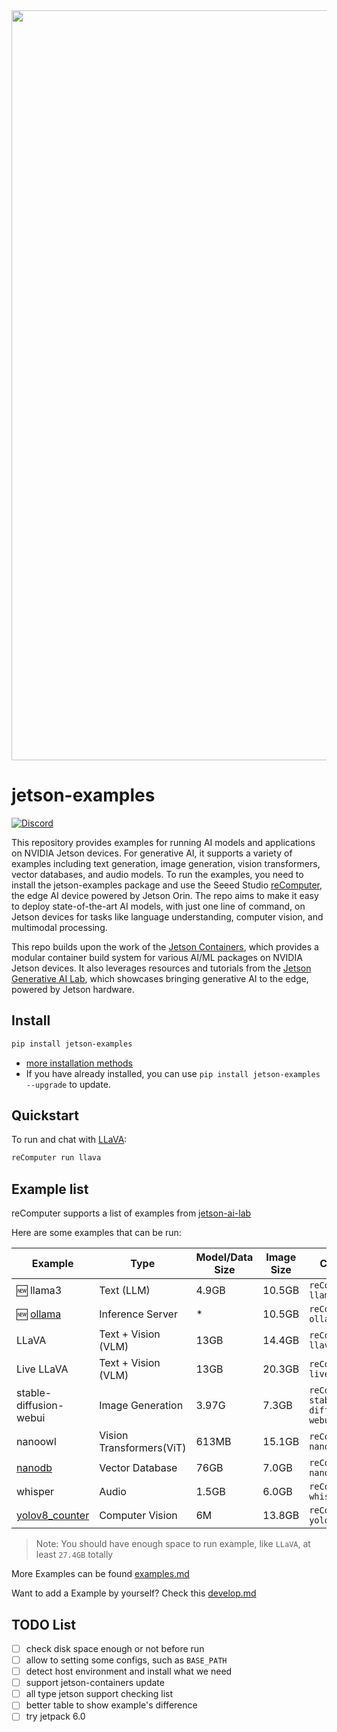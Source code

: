 <div align="center">
  <img alt="jetson" width="1200px" src="https://files.seeedstudio.com/wiki/reComputer-Jetson/jetson-examples/Jetson1200x300.png">
</div>

# jetson-examples

[![Discord](https://dcbadge.vercel.app/api/server/5BQCkty7vN?style=flat&compact=true)](https://discord.gg/5BQCkty7vN)

This repository provides examples for running AI models and applications on NVIDIA Jetson devices.  For generative AI, it supports a variety of examples including text generation, image generation, vision transformers, vector databases, and audio models.
To run the examples, you need to install the jetson-examples package and use the Seeed Studio [reComputer](https://www.seeedstudio.com/reComputer-J4012-p-5586.html), the edge AI device powered by Jetson Orin.  The repo aims to make it easy to deploy state-of-the-art AI models, with just one line of command, on Jetson devices for tasks like language understanding, computer vision, and multimodal processing.

This repo builds upon the work of the [Jetson Containers](https://github.com/dusty-nv/jetson-containers), which provides a modular container build system for various AI/ML packages on NVIDIA Jetson devices. It also leverages resources and tutorials from the [Jetson Generative AI Lab](https://www.jetson-ai-lab.com/index.html), which showcases bringing generative AI to the edge, powered by Jetson hardware.

## Install

```sh
pip install jetson-examples
```

- [more installation methods](./docs/install.md)
- If you have already installed, you can use `pip install jetson-examples --upgrade` to update.

## Quickstart

To run and chat with [LLaVA](https://www.jetson-ai-lab.com/tutorial_llava.html):

```sh
reComputer run llava
```

## Example list

reComputer supports a list of examples from [jetson-ai-lab](https://www.jetson-ai-lab.com/)

Here are some examples that can be run:

| Example                                          | Type                     | Model/Data Size | Image Size | Command                                 |
| ------------------------------------------------ | ------------------------ | --------------- | ---------- | --------------------------------------- |
| 🆕 llama3                                         | Text (LLM)               | 4.9GB           | 10.5GB     | `reComputer run llama3`                 |
| 🆕 [ollama](https://github.com/ollama/ollama)     | Inference Server         | *               | 10.5GB     | `reComputer run ollama`                 |
| LLaVA                                            | Text + Vision (VLM)      | 13GB            | 14.4GB     | `reComputer run llava`                  |
| Live LLaVA                                       | Text + Vision (VLM)      | 13GB            | 20.3GB     | `reComputer run live-llava`             |
| stable-diffusion-webui                           | Image Generation         | 3.97G           | 7.3GB      | `reComputer run stable-diffusion-webui` |
| nanoowl                                          | Vision Transformers(ViT) | 613MB           | 15.1GB     | `reComputer run nanoowl`                |
| [nanodb](../reComputer/scripts/nanodb/readme.md) | Vector Database          | 76GB            | 7.0GB      | `reComputer run nanodb`                 |
| whisper                                          | Audio                    | 1.5GB           | 6.0GB      | `reComputer run whisper`                |
| [yolov8_counter](../reComputer/scriptsyolov8_counter/readme.md) |Computer Vision | 6M | 13.8GB  | `reComputer run yolov8_counter`                |
> Note: You should have enough space to run example, like `LLaVA`, at least `27.4GB` totally

More Examples can be found [examples.md](./docs/examples.md)

Want to add a Example by yourself? Check this [develop.md](./docs/develop.md)

## TODO List

- [ ] check disk space enough or not before run
- [ ] allow to setting some configs, such as `BASE_PATH`
- [ ] detect host environment and install what we need
- [ ] support jetson-containers update
- [ ] all type jetson support checking list
- [ ] better table to show example's difference
- [ ] try jetpack 6.0
